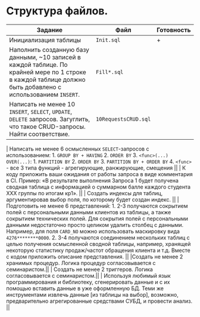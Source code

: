 # Структура файлов.
| Задание | Файл | Готовность |
|---|---| --- |
| Инициализация таблицы | `Init.sql` | + |
|Наполнить созданную базу данными, ~10 записей в каждой таблице. По крайней мере по 1 строке в каждой таблице должно быть добавлено с использованием `INSERT`.| `Fill*.sql`|
|  Написать не менее 10 `INSERT`, `SELECT`, `UPDATE`, `DELETE` запросов. Загуглить, что такое CRUD-запросы. Найти соответствие. | `10RequestsCRUD.sql` |


| Написать не менее 6 осмысленных `SELECT`-запросов с использованием:
    1. `GROUP BY + HAVING`
    2. `ORDER BY`
    3. `<func>(...) OVER(...)`:
       1. `PARTITION BY`
       2. `ORDER BY`
       3. `PARTITION BY + ORDER BY`
       4. `<func>` - все 3 типа функций - агрегирующие, ранжирующие, смещения ||
 | К коду приложить ваши ожидания от работы запроса в виде комментария в CI. Пример: «В результате
    выполнения Запроса 1 будет получена сводная таблица с информацией о суммарном балле
    каждого студента XXX группы по итогам кр1». ||
 | Создать индексы для таблиц, аргументировав выбор поля, по которому будет создан индекс. ||
 | Подготовить не менее 6 представлений:
    1. 2-3 получаются сокрытием полей с персональными данными клиентов из таблицы, а
       также сокрытием технических полей. Для сокрытия полей с персональными данными
       недостаточно просто целиком удалить столбец с данными. Например, для поля
       `CARD_NO` можно использовать маскировку вида `4276********0000`.
    2. 3-4 получаются соединением нескольких таблиц с целью получения осмысленной
       сводной таблицы, например, хранящей некоторую статистику продаж/частот
       обращения клиента и т.д.
       Вместе с кодом приложить описание представления. ||
 |Создать не менее 2 хранимых процедур. Логика процедур согласовывается с семинаристом.||
 | Создать не менее 2 триггеров. Логика согласовывается с семинаристом.||
 | Используя любимый язык программирования и библиотеку, сгенерировать данные и с их помощью вставить данные в уже 
     оформленную БД. Теми же инструментами извлечь данные [из таблицы на выбор], возможно, предварительно 
     агрегированные средствами СУБД, и провести анализ. ||
